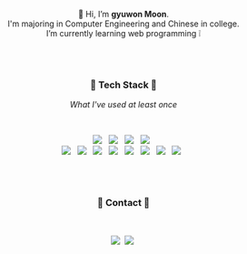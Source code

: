 <p align="center">
👋 Hi, I’m <b>gyuwon Moon</b>. <br>I'm majoring in Computer Engineering and Chinese in college.<br>I’m currently learning web programming ❕
</p>
<br><br>
<h3 align="center"><b>💎 Tech Stack 💎</b></h3>
<p align="center"><I>What I've used at least once</I></p>
</br>
<p align="center">
<img src="https://img.shields.io/badge/Android-3DDC84?style=flat-square&logo=Android&logoColor=white"/></a> &nbsp
<img src="https://img.shields.io/badge/Amazon AWS-232F3E?style=flat-square&logo=Amazon%20AWS&logoColor=white"/></a> &nbsp
<img src="https://img.shields.io/badge/MySQL-4479A1?style=flat-square&logo=MySQL&logoColor=white"/></a> &nbsp
<img src="https://img.shields.io/badge/OpenCV-5C3EE8?style=flat-square&logo=OpenCV&logoColor=white"/></a> &nbsp<br>
<img src="https://img.shields.io/badge/HTML5-E34F26?style=flat-square&logo=HTML5&logoColor=white"/></a> &nbsp
<img src="https://img.shields.io/badge/CSS3-1572B6?style=flat-square&logo=CSS3&logoColor=white"/></a> &nbsp
<img src="https://img.shields.io/badge/JavaScript-F7DF1E?style=flat-square&logo=JavaScript&logoColor=white"/></a> &nbsp
<img src="https://img.shields.io/badge/Java-007396?style=flat-square&logo=Java&logoColor=white"/></a> &nbsp
<img src="https://img.shields.io/badge/C-A8B9CC?style=flat-square&logo=c&logoColor=white"/></a> &nbsp
<img src="https://img.shields.io/badge/c++-00599C?style=flat-square&logo=c%2B%2B&logoColor=white"/></a> &nbsp
<img src="https://img.shields.io/badge/Python-3776AB?style=flat-square&logo=Python&logoColor=white"/></a> &nbsp
<img src="https://img.shields.io/badge/Kotlin-0095D5?style=flat-square&logo=Kotlin&logoColor=white"/></a> &nbsp </p>
<br><br>
<h3 align="center"><b>🌸 Contact 🌸</b></h3>
<br>
<p align="center">
<a href=mailto:mgyu0101@gmail.com><img src="https://img.shields.io/badge/Gmail-EA4335?style=flat-square&logo=Gmail&logoColor=white&link=mailto:mgyu0101@gmail.com"/></a>&nbsp
<a href=https://www.instagram.com/mgyu11/><img src="https://img.shields.io/badge/Instagram-E4405F?style=flat-square&logo=Instagram&logoColor=white&link=https://www.instagram.com/mgyu11/"/></a>&nbsp
</p>


<!---
MoonGyu1/MoonGyu1 is a ✨ special ✨ repository because its `README.md` (this file) appears on your GitHub profile.
You can click the Preview link to take a look at your changes.
--->
